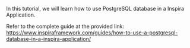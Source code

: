 In this tutorial, we will learn how to use PostgreSQL database in a Inspira Application.

Refer to the complete guide at the provided link: https://www.inspiraframework.com/guides/how-to-use-a-postgresql-database-in-a-inspira-application/